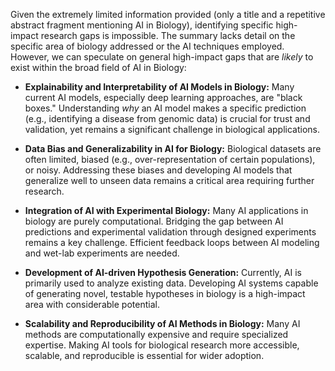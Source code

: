 Given the extremely limited information provided (only a title and a repetitive abstract fragment mentioning AI in Biology), identifying specific high-impact research gaps is impossible.  The summary lacks detail on the specific area of biology addressed or the AI techniques employed.  However, we can speculate on general high-impact gaps that are *likely* to exist within the broad field of AI in Biology:

* **Explainability and Interpretability of AI Models in Biology:** Many current AI models, especially deep learning approaches, are "black boxes."  Understanding *why* an AI model makes a specific prediction (e.g., identifying a disease from genomic data) is crucial for trust and validation, yet remains a significant challenge in biological applications.

* **Data Bias and Generalizability in AI for Biology:** Biological datasets are often limited, biased (e.g., over-representation of certain populations), or noisy.  Addressing these biases and developing AI models that generalize well to unseen data remains a critical area requiring further research.

* **Integration of AI with Experimental Biology:**  Many AI applications in biology are purely computational.  Bridging the gap between AI predictions and experimental validation through designed experiments remains a key challenge.  Efficient feedback loops between AI modeling and wet-lab experiments are needed.

* **Development of AI-driven Hypothesis Generation:** Currently, AI is primarily used to analyze existing data. Developing AI systems capable of generating novel, testable hypotheses in biology is a high-impact area with considerable potential.


* **Scalability and Reproducibility of AI Methods in Biology:**  Many AI methods are computationally expensive and require specialized expertise.  Making AI tools for biological research more accessible, scalable, and reproducible is essential for wider adoption.
